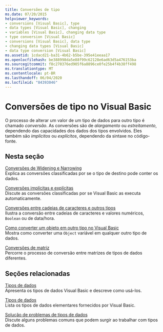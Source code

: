 ```yaml
---
title: Conversões de tipo
ms.date: 07/20/2015
helpviewer_keywords:
- conversions [Visual Basic], type
- data types [Visual Basic], changing
- variables [Visual Basic], changing data type
- type conversion [Visual Basic]
- conversions [Visual Basic], data type
- changing data types [Visual Basic]
- data type conversion [Visual Basic]
ms.assetid: 1cdacd21-ba31-4b62-b5be-395e41eeaa17
ms.openlocfilehash: be388998da5e88f99c62128e6ad63d5a476153ba
ms.sourcegitcommit: f8c270376ed905f6a8896ce0fe25b4f4b38ff498
ms.translationtype: MT
ms.contentlocale: pt-BR
ms.lasthandoff: 06/04/2020
ms.locfileid: "84393046"
---
```

# <a name="type-conversions-in-visual-basic"></a>Conversões de tipo no Visual Basic
O processo de alterar um valor de um tipo de dados para outro tipo é chamado *conversão*. As conversões são de *alargamento* ou *estreitamento*, dependendo das capacidades dos dados dos tipos envolvidos. Eles também são *implícitos* ou *explícitos*, dependendo da sintaxe no código-fonte.  
  
## <a name="in-this-section"></a>Nesta seção  
 [Conversões de Widening e Narrowing](widening-and-narrowing-conversions.md)  
 Explica as conversões classificadas por se o tipo de destino pode conter os dados.  
  
 [Conversões implícitas e explícitas](implicit-and-explicit-conversions.md)  
 Discute as conversões classificadas por se Visual Basic as executa automaticamente.  
  
 [Conversões entre cadeias de caracteres e outros tipos](conversions-between-strings-and-other-types.md)  
 Ilustra a conversão entre cadeias de caracteres e valores numéricos, `Boolean` ou de data/hora.  
  
 [Como converter um objeto em outro tipo no Visual Basic](how-to-convert-an-object-to-another-type.md)  
 Mostra como converter uma `Object` variável em qualquer outro tipo de dados.  
  
 [Conversões de matriz](array-conversions.md)  
 Percorre o processo de conversão entre matrizes de tipos de dados diferentes.  
  
## <a name="related-sections"></a>Seções relacionadas  
 [Tipos de dados](index.md)  
 Apresenta os tipos de dados Visual Basic e descreve como usá-los.  
  
 [Tipos de dados](../../../language-reference/data-types/index.md)  
 Lista os tipos de dados elementares fornecidos por Visual Basic.  
  
 [Solução de problemas de tipos de dados](troubleshooting-data-types.md)  
 Discute alguns problemas comuns que podem surgir ao trabalhar com tipos de dados.
